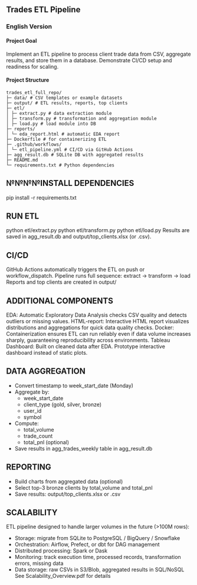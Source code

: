 ## Trades ETL Pipeline

### English Version

#### Project Goal
Implement an ETL pipeline to process client trade data from CSV, aggregate results, and store them in a database. Demonstrate CI/CD setup and readiness for scaling.

#### Project Structure
```
trades_etl_full_repo/
├─ data/ # CSV templates or example datasets
├─ output/ # ETL results, reports, top clients
├─ etl/
│ ├─ extract.py # data extraction module
│ ├─ transform.py # transformation and aggregation module
│ ├─ load.py # load module into DB
├─ reports/
│ └─ eda_report.html # automatic EDA report
├─ Dockerfile # for containerizing ETL
├─ .github/workflows/
│ └─ etl_pipeline.yml # CI/CD via GitHub Actions
├─ agg_result.db # SQLite DB with aggregated results
├─ README.md
└─ requirements.txt # Python dependencies
```

№№№№INSTALL DEPENDENCIES
--------------------
pip install -r requirements.txt

RUN ETL
-------
python etl/extract.py
python etl/transform.py
python etl/load.py
Results are saved in agg_result.db and output/top_clients.xlsx (or .csv).

CI/CD
-----
GitHub Actions automatically triggers the ETL on push or workflow_dispatch.
Pipeline runs full sequence: extract -> transform -> load
Reports and top clients are created in output/

ADDITIONAL COMPONENTS
---------------------
EDA: Automatic Exploratory Data Analysis checks CSV quality and detects outliers or missing values.
HTML-report: Interactive HTML report visualizes distributions and aggregations for quick data quality checks.
Docker: Containerization ensures ETL can run reliably even if data volume increases sharply, guaranteeing reproducibility across environments.
Tableau Dashboard: Built on cleaned data after EDA. Prototype interactive dashboard instead of static plots.

DATA AGGREGATION
----------------
- Convert timestamp to week_start_date (Monday)
- Aggregate by:
  * week_start_date
  * client_type (gold, silver, bronze)
  * user_id
  * symbol
- Compute:
  * total_volume
  * trade_count
  * total_pnl (optional)
- Save results in agg_trades_weekly table in agg_result.db

REPORTING
---------
- Build charts from aggregated data (optional)
- Select top-3 bronze clients by total_volume and total_pnl
- Save results: output/top_clients.xlsx or .csv

SCALABILITY
-----------
ETL pipeline designed to handle larger volumes in the future (>100M rows):
- Storage: migrate from SQLite to PostgreSQL / BigQuery / Snowflake
- Orchestration: Airflow, Prefect, or dbt for DAG management
- Distributed processing: Spark or Dask
- Monitoring: track execution time, processed records, transformation errors, missing data
- Data storage: raw CSVs in S3/Blob, aggregated results in SQL/NoSQL
See Scalability_Overview.pdf for details
